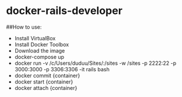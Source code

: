 # docker-rails-developer

##How to use:
 - Install VirtualBox
 - Install Docker Toolbox
 - Download the image
 - docker-compose up
 - docker run -v /c/Users/duduu/Sites/:/sites -w /sites -p 2222:22 -p 3000:3000 -p 3306:3306 -it rails bash
 - docker commit {container}
 - docker start {container}
 - docker attach {container}
